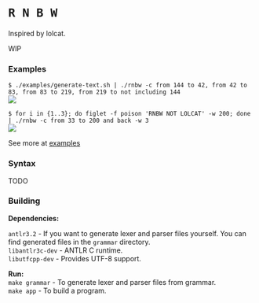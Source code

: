 # `R N B W`
  
Inspired by lolcat.  

WIP

### Examples
`$ ./examples/generate-text.sh | ./rnbw -c from 144 to 42, from 42 to 83, from 83 to 219, from 219 to not including 144`  
![](https://user-images.githubusercontent.com/22116479/32402606-98d1647e-c130-11e7-9558-a5501df6fc79.png)

`$ for i in {1..3}; do figlet -f poison 'RNBW NOT LOLCAT' -w 200; done | ./rnbw -c from 33 to 200 and back -w 3`  
![](https://user-images.githubusercontent.com/22116479/32408701-b123d640-c1a5-11e7-9979-086074434a53.png)

See more at [examples](https://github.com/bugdie4k/rnbw/tree/master/examples)

### Syntax 

TODO

### Building

**Dependencies:**  
 
`antlr3.2`       - If you want to generate lexer and parser files yourself. You can find generated files in the `grammar` directory.  
`libantlr3c-dev` - ANTLR C runtime.  
`libutfcpp-dev`  - Provides UTF-8 support.  

**Run:**  
`make grammar` - To generate lexer and parser files from grammar.  
`make app`     - To build a program.  


